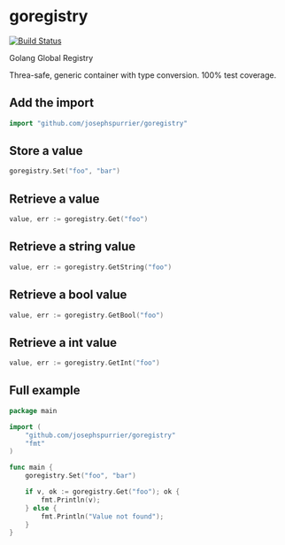 goregistry
==========
[![Build Status](https://travis-ci.org/josephspurrier/goregistry.svg)](https://travis-ci.org/josephspurrier/goregistry)

Golang Global Registry

Threa-safe, generic container with type conversion. 100% test coverage.

## Add the import

```go
import "github.com/josephspurrier/goregistry"
```

## Store a value

```go
goregistry.Set("foo", "bar")
```

## Retrieve a value

```go
value, err := goregistry.Get("foo")
```

## Retrieve a string value

```go
value, err := goregistry.GetString("foo")
```

## Retrieve a bool value

```go
value, err := goregistry.GetBool("foo")
```

## Retrieve a int value

```go
value, err := goregistry.GetInt("foo")
```

## Full example

```go
package main

import (
	"github.com/josephspurrier/goregistry"
	"fmt"
)

func main {
	goregistry.Set("foo", "bar")

	if v, ok := goregistry.Get("foo"); ok {
		fmt.Println(v);
	} else {
		fmt.Println("Value not found");
	}
}
```